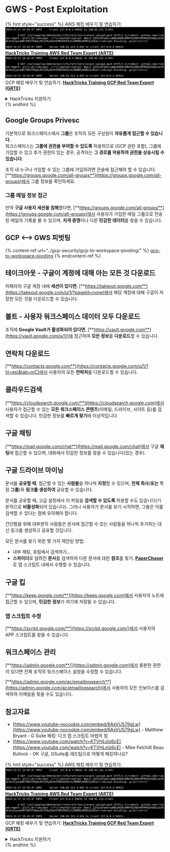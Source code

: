 # GWS - Post Exploitation

{% hint style="success" %}
AWS 해킹 배우기 및 연습하기:<img src="../../.gitbook/assets/image (1).png" alt="" data-size="line">[**HackTricks Training AWS Red Team Expert (ARTE)**](https://training.hacktricks.xyz/courses/arte)<img src="../../.gitbook/assets/image (1).png" alt="" data-size="line">\
GCP 해킹 배우기 및 연습하기: <img src="../../.gitbook/assets/image (2).png" alt="" data-size="line">[**HackTricks Training GCP Red Team Expert (GRTE)**<img src="../../.gitbook/assets/image (2).png" alt="" data-size="line">](https://training.hacktricks.xyz/courses/grte)

<details>

<summary>HackTricks 지원하기</summary>

* [**구독 계획**](https://github.com/sponsors/carlospolop) 확인하기!
* **💬 [**Discord 그룹**](https://discord.gg/hRep4RUj7f) 또는 [**텔레그램 그룹**](https://t.me/peass)에 참여하거나 **Twitter** 🐦 [**@hacktricks\_live**](https://twitter.com/hacktricks\_live)**를 팔로우하세요.**
* **[**HackTricks**](https://github.com/carlospolop/hacktricks) 및 [**HackTricks Cloud**](https://github.com/carlospolop/hacktricks-cloud) 깃허브 리포에 PR을 제출하여 해킹 트릭을 공유하세요.**

</details>
{% endhint %}

## Google Groups Privesc

기본적으로 워크스페이스에서 **그룹**은 조직의 모든 구성원이 **자유롭게 접근할 수 있습니다**.\
워크스페이스는 **그룹에 권한을 부여할 수 있도록** 허용하므로 (GCP 권한 포함), 그룹에 가입할 수 있고 추가 권한이 있는 경우, 공격자는 **그 경로를 악용하여 권한을 상승시킬 수 있습니다**.

조직 내 누구나 가입할 수 있는 그룹에 가입하려면 콘솔에 접근해야 할 수 있습니다. [**https://groups.google.com/all-groups**](https://groups.google.com/all-groups)에서 그룹 정보를 확인하세요.

### 그룹 메일 정보 접근

만약 **구글 사용자 세션을 침해**했다면, [**https://groups.google.com/all-groups**](https://groups.google.com/all-groups)에서 사용자가 가입한 메일 그룹으로 전송된 메일의 기록을 볼 수 있으며, **자격 증명**이나 다른 **민감한 데이터**를 찾을 수 있습니다.

## GCP <--> GWS 피벗팅

{% content-ref url="../gcp-security/gcp-to-workspace-pivoting/" %}
[gcp-to-workspace-pivoting](../gcp-security/gcp-to-workspace-pivoting/)
{% endcontent-ref %}

## 테이크아웃 - 구글이 계정에 대해 아는 모든 것 다운로드

피해자의 구글 계정 내에 **세션이 있다면**, [**https://takeout.google.com**](https://takeout.google.com/u/1/?pageId=none)에서 해당 계정에 대해 구글이 저장한 모든 것을 다운로드할 수 있습니다.

## 볼트 - 사용자 워크스페이스 데이터 모두 다운로드

조직에 **Google Vault가 활성화되어 있다면**, [**https://vault.google.com**](https://vault.google.com/u/1/)에 접근하여 **모든 정보**를 **다운로드**할 수 있습니다.

## 연락처 다운로드

[**https://contacts.google.com**](https://contacts.google.com/u/1/?hl=es\&tab=mC)에서 사용자의 모든 **연락처**를 다운로드할 수 있습니다.

## 클라우드검색

[**https://cloudsearch.google.com/**](https://cloudsearch.google.com)에서 사용자가 접근할 수 있는 **모든 워크스페이스 콘텐츠**(이메일, 드라이브, 사이트 등)를 검색할 수 있습니다. 민감한 정보를 **빠르게 찾기**에 이상적입니다.

## 구글 채팅

[**https://mail.google.com/chat**](https://mail.google.com/chat)에서 구글 **채팅**에 접근할 수 있으며, 대화에서 민감한 정보를 찾을 수 있습니다(있는 경우).

## 구글 드라이브 마이닝

문서를 **공유할 때**, 접근할 수 있는 **사람들**을 하나씩 **지정**할 수 있으며, **전체 회사**(**또는** 특정 **그룹**)와 **링크를 생성하여** 공유할 수 있습니다.

문서를 공유할 때, 고급 설정에서 이 파일을 **검색할 수 있도록** 허용할 수도 있습니다(기본적으로 **비활성화**되어 있습니다). 그러나 사용자가 문서를 보기 시작하면, 그들은 이를 검색할 수 있다는 점에 유의해야 합니다.

간단함을 위해 대부분의 사람들은 문서에 접근할 수 있는 사람들을 하나씩 추가하는 대신 링크를 생성하고 공유할 것입니다.

모든 문서를 찾기 위한 몇 가지 제안된 방법:

* 내부 채팅, 포럼에서 검색하기...
* **스파이더**로 알려진 **문서**를 검색하여 다른 문서에 대한 **참조**를 찾기. [**PaperChaser**](https://github.com/mandatoryprogrammer/PaperChaser)로 앱 스크립트 내에서 수행할 수 있습니다.

## **구글 킵**

[**https://keep.google.com/**](https://keep.google.com)에서 사용자의 노트에 접근할 수 있으며, **민감한** **정보**가 여기에 저장될 수 있습니다.

### 앱 스크립트 수정

[**https://script.google.com/**](https://script.google.com/)에서 사용자의 APP 스크립트를 찾을 수 있습니다.

## **워크스페이스 관리**

[**https://admin.google.com**/](https://admin.google.com)에서 충분한 권한이 있다면 전체 조직의 워크스페이스 설정을 수정할 수 있습니다.

[**https://admin.google.com/ac/emaillogsearch**](https://admin.google.com/ac/emaillogsearch)에서 사용자의 모든 인보이스를 검색하여 이메일을 찾을 수도 있습니다.

## 참고자료

* [https://www.youtube-nocookie.com/embed/6AsVUS79gLw](https://www.youtube-nocookie.com/embed/6AsVUS79gLw) - Matthew Bryant - G Suite 해킹: 다크 앱 스크립트 마법의 힘
* [https://www.youtube.com/watch?v=KTVHLolz6cE](https://www.youtube.com/watch?v=KTVHLolz6cE) - Mike Felch와 Beau Bullock - OK 구글, GSuite를 레드팀으로 어떻게 해킹하나요?

{% hint style="success" %}
AWS 해킹 배우기 및 연습하기:<img src="../../.gitbook/assets/image (1).png" alt="" data-size="line">[**HackTricks Training AWS Red Team Expert (ARTE)**](https://training.hacktricks.xyz/courses/arte)<img src="../../.gitbook/assets/image (1).png" alt="" data-size="line">\
GCP 해킹 배우기 및 연습하기: <img src="../../.gitbook/assets/image (2).png" alt="" data-size="line">[**HackTricks Training GCP Red Team Expert (GRTE)**<img src="../../.gitbook/assets/image (2).png" alt="" data-size="line">](https://training.hacktricks.xyz/courses/grte)

<details>

<summary>HackTricks 지원하기</summary>

* [**구독 계획**](https://github.com/sponsors/carlospolop) 확인하기!
* **💬 [**Discord 그룹**](https://discord.gg/hRep4RUj7f) 또는 [**텔레그램 그룹**](https://t.me/peass)에 참여하거나 **Twitter** 🐦 [**@hacktricks\_live**](https://twitter.com/hacktricks\_live)**를 팔로우하세요.**
* **[**HackTricks**](https://github.com/carlospolop/hacktricks) 및 [**HackTricks Cloud**](https://github.com/carlospolop/hacktricks-cloud) 깃허브 리포에 PR을 제출하여 해킹 트릭을 공유하세요.**

</details>
{% endhint %}
